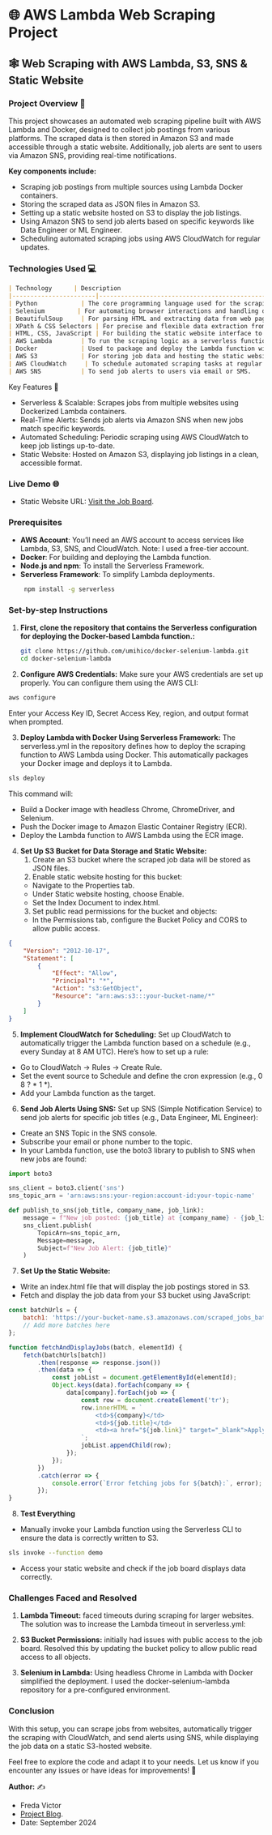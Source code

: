 # 🌐 AWS Lambda Web Scraping Project

## 🕸️ Web Scraping with AWS Lambda, S3, SNS & Static Website

### Project Overview 🎯

This project showcases an automated web scraping pipeline built with AWS Lambda and Docker, designed to collect job postings from various platforms. The scraped data is then stored in Amazon S3 and made accessible through a static website. Additionally, job alerts are sent to users via Amazon SNS, providing real-time notifications.

**Key components include:**

- Scraping job postings from multiple sources using Lambda Docker containers.
- Storing the scraped data as JSON files in Amazon S3.
- Setting up a static website hosted on S3 to display the job listings.
- Using Amazon SNS to send job alerts based on specific keywords like Data Engineer or ML Engineer.
- Scheduling automated scraping jobs using AWS CloudWatch for regular updates.


### Technologies Used 💻
```markdown
| Technology      | Description                                                                 |
|-----------------------|---------------------------------------------------------------------------------|
| Python            | The core programming language used for the scraping scripts.                    |
| Selenium         | For automating browser interactions and handling dynamically loaded content.    |
| BeautifulSoup     | For parsing HTML and extracting data from web pages.                            |
| XPath & CSS Selectors | For precise and flexible data extraction from HTML elements.               |
| HTML, CSS, JavaScript | For building the static website interface to display job listings.          |
| AWS Lambda        | To run the scraping logic as a serverless function in the cloud.                 |
| Docker            | Used to package and deploy the Lambda function with all dependencies.            |
| AWS S3            | For storing job data and hosting the static website.                            |
| AWS CloudWatch     | To schedule automated scraping tasks at regular intervals.                      |
| AWS SNS           | To send job alerts to users via email or SMS.                                    |                               |
```

Key Features 🔑

- Serverless & Scalable: Scrapes jobs from multiple websites using Dockerized Lambda containers.
- Real-Time Alerts: Sends job alerts via Amazon SNS when new jobs match specific keywords.
- Automated Scheduling: Periodic scraping using AWS CloudWatch to keep job listings up-to-date.
- Static Website: Hosted on Amazon S3, displaying job listings in a clean, accessible format.

### Live Demo 🌐

- Static Website URL: [Visit the Job Board](http://job-scraper-bucket-project.s3-website-us-east-1.amazonaws.com/).

### Prerequisites

- **AWS Account**: You’ll need an AWS account to access services like Lambda, S3, SNS, and CloudWatch. Note: I used a free-tier account.
- **Docker**: For building and deploying the Lambda function.
- **Node.js and npm**: To install the Serverless Framework.
- **Serverless Framework**: To simplify Lambda deployments.
  ```bash
   npm install -g serverless
   ```


### Set-by-step Instructions

1. **First, clone the repository that contains the Serverless configuration for deploying the Docker-based Lambda function.:**
   ```bash
   git clone https://github.com/umihico/docker-selenium-lambda.git
   cd docker-selenium-lambda
   ```

2.	**Configure AWS Credentials:**
Make sure your AWS credentials are set up properly. You can configure them using the AWS CLI:

   ```bash
   aws configure
   ```
Enter your Access Key ID, Secret Access Key, region, and output format when prompted.


3.	**Deploy Lambda with Docker Using Serverless Framework:**
The serverless.yml in the repository defines how to deploy the scraping function to AWS Lambda using Docker. This automatically packages your Docker image and deploys it to Lambda.
```bash
sls deploy
```
This command will:

- Build a Docker image with headless Chrome, ChromeDriver, and Selenium.
- Push the Docker image to Amazon Elastic Container Registry (ECR).
- Deploy the Lambda function to AWS Lambda using the ECR image.

4.	**Set Up S3 Bucket for Data Storage and Static Website:**
	1.	Create an S3 bucket where the scraped job data will be stored as JSON files.
	2.	Enable static website hosting for this bucket:
	- Navigate to the Properties tab.
	- Under Static website hosting, choose Enable.
	- Set the Index Document to index.html.
	3.	Set public read permissions for the bucket and objects:
	- In the Permissions tab, configure the Bucket Policy and CORS to allow public access.
```json
{
    "Version": "2012-10-17",
    "Statement": [
        {
            "Effect": "Allow",
            "Principal": "*",
            "Action": "s3:GetObject",
            "Resource": "arn:aws:s3:::your-bucket-name/*"
        }
    ]
}
```

5. **Implement CloudWatch for Scheduling:**
Set up CloudWatch to automatically trigger the Lambda function based on a schedule (e.g., every Sunday at 8 AM UTC). Here’s how to set up a rule:

- Go to CloudWatch → Rules → Create Rule.
- Set the event source to Schedule and define the cron expression (e.g., 0 8 ? * 1 *).
- Add your Lambda function as the target.

6. **Send Job Alerts Using SNS:**
Set up SNS (Simple Notification Service) to send job alerts for specific job titles (e.g., Data Engineer, ML Engineer):

- Create an SNS Topic in the SNS console.
- Subscribe your email or phone number to the topic.
- In your Lambda function, use the boto3 library to publish to SNS when new jobs are found:
```python
import boto3

sns_client = boto3.client('sns')
sns_topic_arn = 'arn:aws:sns:your-region:account-id:your-topic-name'

def publish_to_sns(job_title, company_name, job_link):
    message = f"New job posted: {job_title} at {company_name} - {job_link}"
    sns_client.publish(
        TopicArn=sns_topic_arn,
        Message=message,
        Subject=f"New Job Alert: {job_title}"
    )
```

7. **Set Up the Static Website:**
- Write an index.html file that will display the job postings stored in S3.
- Fetch and display the job data from your S3 bucket using JavaScript:
```javascript
const batchUrls = {
    batch1: 'https://your-bucket-name.s3.amazonaws.com/scraped_jobs_batch1.json',
    // Add more batches here
};

function fetchAndDisplayJobs(batch, elementId) {
    fetch(batchUrls[batch])
        .then(response => response.json())
        .then(data => {
            const jobList = document.getElementById(elementId);
            Object.keys(data).forEach(company => {
                data[company].forEach(job => {
                    const row = document.createElement('tr');
                    row.innerHTML = `
                        <td>${company}</td>
                        <td>${job.title}</td>
                        <td><a href="${job.link}" target="_blank">Apply Now</a></td>
                    `;
                    jobList.appendChild(row);
                });
            });
        })
        .catch(error => {
            console.error(`Error fetching jobs for ${batch}:`, error);
        });
}
```

8. **Test Everything**
- 	Manually invoke your Lambda function using the Serverless CLI to ensure the data is correctly written to S3.
```bash
sls invoke --function demo
```
- 	Access your static website and check if the job board displays data correctly.


### Challenges Faced and Resolved
1.	**Lambda Timeout:** faced timeouts during scraping for larger websites. The solution was to increase the Lambda timeout in serverless.yml:

2. **S3 Bucket Permissions:** initially had issues with public access to the job board. Resolved this by updating the bucket policy to allow public read access to all objects.

3.	**Selenium in Lambda:** Using headless Chrome in Lambda with Docker simplified the deployment. I used the docker-selenium-lambda repository for a pre-configured environment.


### Conclusion

With this setup, you can scrape jobs from websites, automatically trigger the scraping with CloudWatch, and send alerts using SNS, while displaying the job data on a static S3-hosted website.

Feel free to explore the code and adapt it to your needs. Let us know if you encounter any issues or have ideas for improvements! 🚀

**Author:** ✍️

- Freda Victor
- [Project Blog](https://learndataengineering.hashnode.dev/building-an-automated-job-scraping-system-on-aws-challenges-solutions-and-insights).
- Date: September 2024


